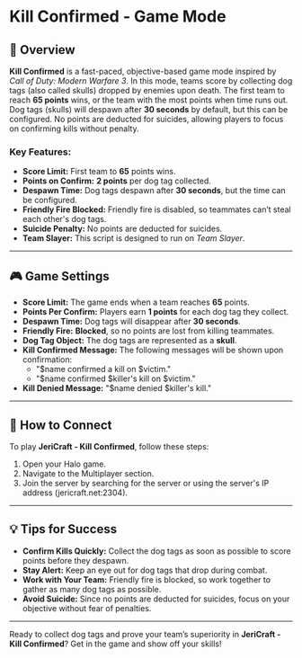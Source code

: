 # Kill Confirmed - Game Mode

## 📝 Overview

**Kill Confirmed** is a fast-paced, objective-based game mode inspired by *Call of Duty: Modern Warfare 3*. In this mode, teams score by collecting dog tags (also called skulls) dropped by enemies upon death. The first team to reach **65 points** wins, or the team with the most points when time runs out. Dog tags (skulls) will despawn after **30 seconds** by default, but this can be configured. No points are deducted for suicides, allowing players to focus on confirming kills without penalty.

### Key Features:
- **Score Limit:** First team to **65** points wins.
- **Points on Confirm:** **2 points** per dog tag collected.
- **Despawn Time:** Dog tags despawn after **30 seconds**, but the time can be configured.
- **Friendly Fire Blocked:** Friendly fire is disabled, so teammates can’t steal each other's dog tags.
- **Suicide Penalty:** No points are deducted for suicides.
- **Team Slayer:** This script is designed to run on *Team Slayer*.

---

## 🎮 Game Settings

- **Score Limit:** The game ends when a team reaches **65** points.
- **Points Per Confirm:** Players earn **1 points** for each dog tag they collect.
- **Despawn Time:** Dog tags will disappear after **30 seconds**.
- **Friendly Fire:** **Blocked**, so no points are lost from killing teammates.
- **Dog Tag Object:** The dog tags are represented as a **skull**.
- **Kill Confirmed Message:** The following messages will be shown upon confirmation:
    - "$name confirmed a kill on $victim."
    - "$name confirmed $killer's kill on $victim."
- **Kill Denied Message:** "$name denied $killer's kill."

---

## 📡 How to Connect

To play **JeriCraft - Kill Confirmed**, follow these steps:

1. Open your Halo game.
2. Navigate to the Multiplayer section.
3. Join the server by searching for the server or using the server's IP address (jericraft.net:2304).

---

## 💡 Tips for Success

- **Confirm Kills Quickly:** Collect the dog tags as soon as possible to score points before they despawn.
- **Stay Alert:** Keep an eye out for dog tags that drop during combat.
- **Work with Your Team:** Friendly fire is blocked, so work together to gather as many dog tags as possible.
- **Avoid Suicide:** Since no points are deducted for suicides, focus on your objective without fear of penalties.

---

Ready to collect dog tags and prove your team’s superiority in **JeriCraft - Kill Confirmed**? Get in the game and show off your skills!

